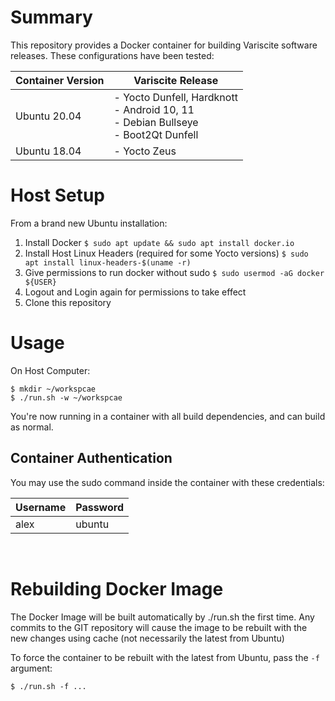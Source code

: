 # Summary

This repository provides a Docker container for building Variscite software releases. These configurations have been tested:

|Container Version   | Variscite Release                                                          |
|--------------------|----------------------------------------------------------------------------|
| Ubuntu 20.04       | - Yocto Dunfell, Hardknott<br>- Android 10, 11<br>- Debian Bullseye<br>- Boot2Qt Dunfell
| Ubuntu 18.04       | - Yocto Zeus


# Host Setup

From a brand new Ubuntu installation:

1. Install Docker `$ sudo apt update && sudo apt install docker.io`
2. Install Host Linux Headers (required for some Yocto versions) `$ sudo apt install linux-headers-$(uname -r)`
3. Give permissions to run docker without sudo `$ sudo usermod -aG docker ${USER}`
4. Logout and Login again for permissions to take effect
5. Clone this repository

# Usage

On Host Computer:
```
$ mkdir ~/workspcae
$ ./run.sh -w ~/workspcae
```
You're now running in a container with all build dependencies, and can build as normal.


## Container Authentication

You may use the sudo command inside the container with these credentials:

|Username   | Password  |
|-----------|-----------|
| alex      | ubuntu
<br>

# Rebuilding Docker Image

The Docker Image will be built automatically by ./run.sh the first time. Any commits to the GIT repository will cause the image to be rebuilt with the new changes using cache (not necessarily the latest from Ubuntu)

To force the container to be rebuilt with the latest from Ubuntu, pass the `-f` argument:

```$ ./run.sh -f ...```
